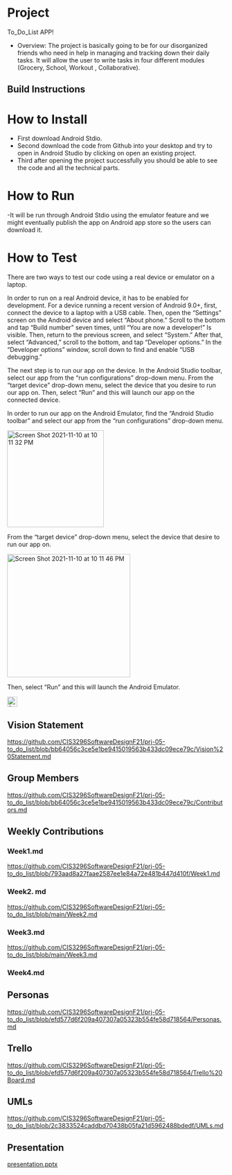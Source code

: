 
# Project 

To_Do_List APP!

- Overview: The project is basically going to be for our disorganized friends who need in help in managing and tracking down their daily tasks. It will allow the user to write tasks in four different modules (Grocery, School, Workout , Collaborative).


## Build Instructions
# How to Install

- First download Android Stdio.
- Second download the code from Github into your desktop and try to open in Android Studio by clicking on open an existing project.
- Third after opening the project successfully you should be able to see the code and all the technical parts. 

# How to Run

-It will be run through Android Stdio using the emulator feature and we might eventually publish the app on Android app store so the users can download it.

# How to Test

There are two ways to test our code using a real device or emulator on a laptop. 

In order to run on a real Android device, it has to be enabled for development. For a device running a recent version of Android 9.0+, first, connect the device to a laptop with a USB cable. Then, open the “Settings” screen on the Android device and select “About phone.” Scroll to the bottom and tap “Build number” seven times, until “You are now a developer!” Is visible. Then, return to the previous screen, and select “System.” After that, select “Advanced,” scroll to the bottom, and tap “Developer options.” In the “Developer options” window, scroll down to find and enable “USB debugging.”

The next step is to run our app on the device. In the Android Studio toolbar, select our app from the “run configurations” drop-down menu. From the “target device” drop-down menu, select the device that you desire to run our app on. Then, select “Run” and this will launch our app on the connected device. 

In order to run our app on the Android Emulator, find the “Android Studio toolbar” and select our app from the “run configurations” drop-down menu. 

<img width="223" alt="Screen Shot 2021-11-10 at 10 11 32 PM" src="https://user-images.githubusercontent.com/77748618/141231044-bc59033a-bebf-4eae-91d5-108dc96cdf53.png">

From the “target device” drop-down menu, select the device that desire to run our app on. 

<img width="284" alt="Screen Shot 2021-11-10 at 10 11 46 PM" src="https://user-images.githubusercontent.com/77748618/141231114-f0b9402f-f270-41b7-a016-5d66c0018511.png">

Then, select “Run” and this will launch the Android Emulator. 

<img width="23" alt="Screen Shot 2021-11-10 at 10 11 57 PM" src="https://user-images.githubusercontent.com/77748618/141231124-33ce03a3-7975-4413-817b-10feea922085.png">

## Vision Statement
https://github.com/CIS3296SoftwareDesignF21/prj-05-to_do_list/blob/bb64056c3ce5e1be9415019563b433dc09ece79c/Vision%20Statement.md

## Group Members
https://github.com/CIS3296SoftwareDesignF21/prj-05-to_do_list/blob/bb64056c3ce5e1be9415019563b433dc09ece79c/Contributors.md

## Weekly Contributions
### Week1.md
https://github.com/CIS3296SoftwareDesignF21/prj-05-to_do_list/blob/793aad8a27faae2587ee1e84a72e481b447d410f/Week1.md
### Week2. md
https://github.com/CIS3296SoftwareDesignF21/prj-05-to_do_list/blob/main/Week2.md
### Week3.md
https://github.com/CIS3296SoftwareDesignF21/prj-05-to_do_list/blob/main/Week3.md
### Week4.md


## Personas
https://github.com/CIS3296SoftwareDesignF21/prj-05-to_do_list/blob/efd577d6f209a407307a05323b554fe58d718564/Personas.md

## Trello
https://github.com/CIS3296SoftwareDesignF21/prj-05-to_do_list/blob/efd577d6f209a407307a05323b554fe58d718564/Trello%20Board.md

## UMLs
https://github.com/CIS3296SoftwareDesignF21/prj-05-to_do_list/blob/2c3833524caddbd70438b05fa21d5962488bdedf/UMLs.md

## Presentation
[presentation.pptx](https://github.com/CIS3296SoftwareDesignF21/prj-05-to_do_list/files/7644369/presentation.pptx)

